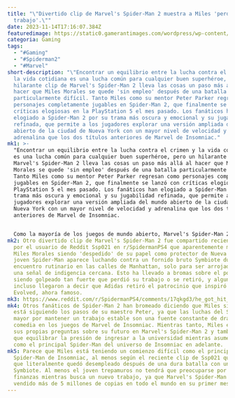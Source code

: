 ```yaml
---
title: "\"Divertido clip de Marvel's Spider-Man 2 muestra a Miles 'perdiendo su
  trabajo'.\""
date: 2023-11-14T17:16:07.384Z
featuredimage: https://static0.gamerantimages.com/wordpress/wp-content/uploads/2023/10/spider-man-miles.jpg?q=50&fit=contain&w=1140&h=&dpr=1.5
categoria: Gaming
tags:
  - "#Gaming"
  - "#Spiderman2"
  - "#Marvel"
short-description: "\"Encontrar un equilibrio entre la lucha contra el crimen y
  la vida cotidiana es una lucha común para cualquier buen superhéroe, pero un
  hilarante clip de Marvel's Spider-Man 2 lleva las cosas un paso más allá al
  hacer que Miles Morales se quede 'sin empleo' después de una batalla
  particularmente difícil. Tanto Miles como su mentor Peter Parker regresan como
  personajes completamente jugables en Spider-Man 2, que finalmente se lanzó con
  críticas elogiosas en la PlayStation 5 el mes pasado. Los fanáticos han
  elogiado a Spider-Man 2 por su trama más oscura y emocional y su jugabilidad
  refinada, que permite a los jugadores explorar una versión ampliada del mundo
  abierto de la ciudad de Nueva York con un mayor nivel de velocidad y
  adrenalina que los dos títulos anteriores de Marvel de Insomniac."
mk1: >-
  "Encontrar un equilibrio entre la lucha contra el crimen y la vida cotidiana
  es una lucha común para cualquier buen superhéroe, pero un hilarante clip de
  Marvel's Spider-Man 2 lleva las cosas un paso más allá al hacer que Miles
  Morales se quede 'sin empleo' después de una batalla particularmente difícil.
  Tanto Miles como su mentor Peter Parker regresan como personajes completamente
  jugables en Spider-Man 2, que finalmente se lanzó con críticas elogiosas en la
  PlayStation 5 el mes pasado. Los fanáticos han elogiado a Spider-Man 2 por su
  trama más oscura y emocional y su jugabilidad refinada, que permite a los
  jugadores explorar una versión ampliada del mundo abierto de la ciudad de
  Nueva York con un mayor nivel de velocidad y adrenalina que los dos títulos
  anteriores de Marvel de Insomniac.


  Como la mayoría de los juegos de mundo abierto, Marvel's Spider-Man 2 otorga a los jugadores la libertad de abordar las muchas actividades del juego a su propio ritmo, y esto naturalmente ha llevado a que los fanáticos compartan sus divertidas experiencias en línea. Muchas de estas locuras suceden completamente por accidente, con jugadores informando errores que hacen que Miles se transforme en un cubo blanco flotante mientras se balancea sobre las calles de Brooklyn, que Peter realice la infame 'Carrera de Naruto' por las calles de Queens, o incluso que el Venom jugable brevemente recorra Manhattan, al menos hasta que una reciente actualización lo eliminó, con una respuesta mixta de los fanáticos.
mk2: Otro divertido clip de Marvel's Spider-Man 2 fue compartido recientemente
  por el usuario de Reddit Ssp021 en r/SpidermanPS4 que aparentemente muestra a
  Miles Morales siendo 'despedido' de su papel como protector de Nueva York. El
  joven Spider-Man aparece luchando contra un fornido bruto Symbiote durante un
  encuentro rutinario en las calles de Manhattan, solo para ser arrojado hacia
  una señal de indigencia cercana. Esto ha llevado a bromas sobre el pobre Miles
  siendo golpeado tan fuerte que perdió su trabajo o se retiró, y algunos
  incluso llegaron a decir que Adidas retiró el patrocinio que inspiró su traje
  Evolved, ahora famoso.
mk3: https://www.reddit.com/r/SpidermanPS4/comments/17qkgd3/he_got_hit_so_hard_he_lost_his_job/?embed_host_url=https://gamerant.com/marvels-spider-man-2-miles-morales-funny-death-clip/
mk4: Otros fanáticos de Spider-Man 2 han bromeado diciendo que Miles simplemente
  está siguiendo los pasos de su maestro Peter, ya que las luchas del Spidey
  mayor por mantener un trabajo estable son una fuente constante de drama y
  comedia en los juegos de Marvel de Insomniac. Mientras tanto, Miles enfrenta
  sus propias preguntas sobre su futuro en Marvel's Spider-Man 2 y también tiene
  que equilibrar la presión de ingresar a la universidad mientras asume su papel
  como el principal Spider-Man del universo de Insomniac en adelante.
mk5: Parece que Miles está teniendo un comienzo difícil como el principal
  Spider-Man de Insomniac, al menos según el reciente clip de Ssp021 que muestra
  que literalmente quedó desempleado después de una dura batalla con un
  Symbiote. Al menos el joven trepamuros no tendrá que preocuparse por las
  finanzas mientras busca un nuevo trabajo, ya que Marvel's Spider-Man 2 ya ha
  vendido más de 5 millones de copias en todo el mundo en su primer mes."
---
```

